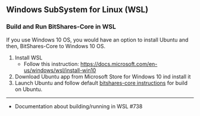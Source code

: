 ## Windows SubSystem for Linux (WSL)


### Build and Run BitShares-Core in WSL

If you use Windows 10 OS, you would have an option to install Ubuntu and then, BitShares-Core to Windows 10 OS.

1. Install WSL 
   - Follow this instruction: https://docs.microsoft.com/en-us/windows/wsl/install-win10
2. Download Ubuntu app from Microsoft Store for Windows 10 ind install it
3. Launch Ubuntu and follow default [bitshares-core instructions](https://github.com/cedar-book/btsdoc-portal/blob/master/developers/1_installation/build_ubuntu.md#building-on-ubuntu) for build on Ubuntu.


***

- Documentation about building/running in WSL #738

